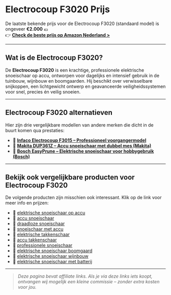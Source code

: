 # Electrocoup F3020 Prijs

De laatste bekende prijs voor de Electrocoup F3020 (standaard model) is ongeveer **€2.000** 💶  
👉 **[Check de beste prijs op Amazon Nederland >](https://www.amazon.nl/s?k=electrocoup+f3020&tag=laptoplifepro-21&language=nl_NL&ref=as_li_ss_tl)**

---

## Wat is de Electrocoup F3020?

De **Electrocoup F3020** is een krachtige, professionele elektrische snoeischaar op accu, ontworpen voor dagelijks en intensief gebruik in de tuinbouw, wijnbouw en boomgaarden. Hij beschikt over verwisselbare snijkoppen, een lichtgewicht ontwerp en geavanceerde veiligheidssystemen voor snel, precies én veilig snoeien.

---

## Electrocoup F3020 alternatieven

Hier zijn drie vergelijkbare modellen van andere merken die dicht in de buurt komen qua prestaties:

- 🔗 **[Infaco Electrocoup F3015 – Professioneel voorgangermodel](https://www.amazon.nl/s?k=electrocoup+f3015&tag=laptoplifepro-21)**  
- 🔗 **[Makita DUP361Z – Accu snoeischaar met dubbel mes (Makita)](https://www.amazon.nl/s?k=makita+dup361z&tag=laptoplifepro-21)**  
- 🔗 **[Bosch EasyPrune – Elektrische snoeischaar voor hobbygebruik (Bosch)](https://www.amazon.nl/s?k=bosch+easyprune&tag=laptoplifepro-21)**

---

## Bekijk ook vergelijkbare producten voor Electrocoup F3020

De volgende producten zijn misschien ook interessant. Klik op de link voor meer info en prijzen:

- 🔗 [elektrische snoeischaar op accu](https://www.amazon.nl/s?k=elektrische+snoeischaar+op+accu&tag=laptoplifepro-21)  
- 🔗 [accu snoeischaar](https://www.amazon.nl/s?k=accu+snoeischaar&tag=laptoplifepro-21)  
- 🔗 [draadloze snoeischaar](https://www.amazon.nl/s?k=draadloze+snoeischaar&tag=laptoplifepro-21)  
- 🔗 [snoeischaar met accu](https://www.amazon.nl/s?k=snoeischaar+met+accu&tag=laptoplifepro-21)  
- 🔗 [elektrische takkenschaar](https://www.amazon.nl/s?k=elektrische+takkenschaar&tag=laptoplifepro-21)  
- 🔗 [accu takkenschaar](https://www.amazon.nl/s?k=accu+takkenschaar&tag=laptoplifepro-21)  
- 🔗 [professionele snoeischaar](https://www.amazon.nl/s?k=professionele+snoeischaar&tag=laptoplifepro-21)  
- 🔗 [elektrische snoeischaar boomgaard](https://www.amazon.nl/s?k=elektrische+snoeischaar+boomgaard&tag=laptoplifepro-21)  
- 🔗 [elektrische snoeischaar wijnbouw](https://www.amazon.nl/s?k=elektrische+snoeischaar+wijnbouw&tag=laptoplifepro-21)  
- 🔗 [elektrische snoeischaar met batterij](https://www.amazon.nl/s?k=elektrische+snoeischaar+met+batterij&tag=laptoplifepro-21)  

---

> *Deze pagina bevat affiliate links. Als je via deze links iets koopt, ontvangen wij mogelijk een kleine commissie – zonder extra kosten voor jou.*
